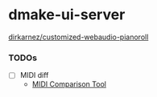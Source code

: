 dmake-ui-server
===============
[dirkarnez/customized-webaudio-pianoroll](https://github.com/dirkarnez/customized-webaudio-pianoroll)

### TODOs
- [ ] MIDI diff
  - [MIDI Comparison Tool](https://jrg94.github.io/JuxtaMIDI/midiviz/dashboard.html)

